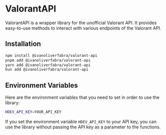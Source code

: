 # ValorantAPI

ValorantAPI is a wrapper library for the unofficial Valorant API. It provides easy-to-use methods to interact with various endpoints of the Valorant API.

## Installation

```bash
npm install @ivanoliverfabra/valorant-api
pnpm add @ivanoliverfabra/valorant-api
yarn add @ivanoliverfabra/valorant-api
bun add @ivanoliverfabra/valorant-api
```

## Environment Variables

Here are the environment variables that you need to set in order to use the library:

```bash
HDEV_API_KEY=YOUR_API_KEY
```

If you set the environment variable `HDEV_API_KEY` to your API key, you can use the library without passing the API key as a parameter to the functions.
